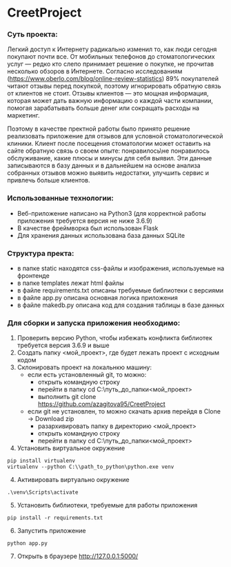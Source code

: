 # CreetProject
### Суть проекта:

Легкий доступ к Интернету радикально изменил то, как люди сегодня покупают почти все. От мобильных телефонов до стоматологических услуг — редко кто слепо принимает решение о покупке, не прочитав несколько обзоров в Интернете. Согласно исследованиям (https://www.oberlo.com/blog/online-review-statistics) 89% покупателей читают отзывы перед покупкой, поэтому игнорировать обратную связь от клиентов не стоит. Отзывы клиентов — это мощная информация, которая может дать важную информацию о каждой части компании, помогая зарабатывать больше денег или сокращать расходы на маркетинг. 

Поэтому в качестве пректной работы было принято решение реализовать приложение для отзывов для условной стоматологической клиники. Клиент после посещения стоматологии может оставить на сайте обратную связь о своем опыте: понравилось\не понравилось обслуживание, какие плюсы и минусы для себя выявил. Эти данные записываются в базу данных и в дальнейшем на основе анализа собранных отзывов можно выявить недостатки, улучшить сервис и привлечь больше клиентов.

### Использованные технологии:
- Веб-приложение написано на Python3 (для корректной работы приложения требуется версия не ниже 3.6.9)
- В качестве фреймворка был использован Flask
- Для хранения данных использована база данных SQLite

### Структура пректа:
- в папке static находятся css-файлы и изображения, используемые на фронтенде
- в папке templates лежат html файлы
- в файле requirements.txt описаны требуемые библиотеки с версиями
- в файле app.py описана основная логика приложения
- в файле makedb.py описана код для создания таблицы в базе данных

### Для сборки и запуска приложения необходимо:
1. Проверить версию Python, чтобы избежать конфликта библиотек требуется версия 3.6.9 и выше 
2. Создать папку <мой_проект>, где будет лежать проект с исходным кодом 
3. Склонировать проект на локальнкю машину:
   - если есть установленный git, то можно:
      - открыть командную строку
      - перейти в папку cd C:\\путь_до_папки\<мой_проект>
      - выполнить git clone https://github.com/azagitova95/CreetProject
   - если git не установлен, то можно скачать архив перейдя в Clone -> Download zip
      - разархивировать папку в директорию <мой_проект>
      - открыть командную строку
      - перейти в папку cd C:\\путь_до_папки\<мой_проект>
3. Установить виртуальное окружение
```shell
pip install virtualenv
virtualenv --python C:\\path_to_python\python.exe venv
```
4. Активировать виртуально окружение
```shell
.\venv\Scripts\activate
```
5. Установить библиотеки, требуемые для работы приложения
```shell
pip install -r requirements.txt
```
6. Запустить приложение
```shell
python app.py
```
7. Открыть в браузере http://127.0.0.1:5000/
